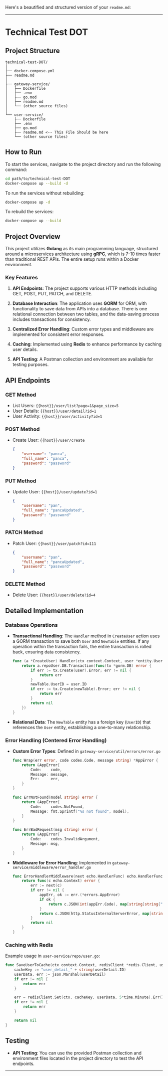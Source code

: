 Here's a beautified and structured version of your `readme.md`:

---

# Technical Test DOT

## Project Structure

```
technical-test-DOT/
│
├── docker-compose.yml
├── readme.md
│
├── gateway-service/
│   ├── Dockerfile
│   ├── .env
│   ├── go.mod
│   ├── readme.md
│   └── (other source files)
│
└── user-service/
    ├── Dockerfile
    ├── .env
    ├── go.mod
    ├── readme.md <-- This File Should be here
    └── (other source files)
```

## How to Run

To start the services, navigate to the project directory and run the following command:

```bash
cd path/to/technical-test-DOT
docker-compose up --build -d
```

To run the services without rebuilding:

```bash
docker-compose up -d
```

To rebuild the services:

```bash
docker-compose up --build
```

## Project Overview

This project utilizes **Golang** as its main programming language, structured around a microservices architecture using **gRPC**, which is 7-10 times faster than traditional REST APIs. The entire setup runs within a Docker environment.

### Key Features

1. **API Endpoints**: The project supports various HTTP methods including GET, POST, PUT, PATCH, and DELETE.

2. **Database Interaction**: The application uses **GORM** for ORM, with functionality to save data from APIs into a database. There is one relational connection between two tables, and the data-saving process includes transactions for consistency.

3. **Centralized Error Handling**: Custom error types and middleware are implemented for consistent error responses.

4. **Caching**: Implemented using **Redis** to enhance performance by caching user details.

5. **API Testing**: A Postman collection and environment are available for testing purposes.

## API Endpoints

### GET Method

- List Users: `{{host}}/user/list?page=1&page_size=5`
- User Details: `{{host}}/user/detail?id=1`
- User Activity: `{{host}}/user/activity?id=1`

### POST Method

- Create User: `{{host}}/user/create`
  
  ```json
  {
      "username": "panca",
      "full_name": "panca",
      "password": "password"
  }
  ```

### PUT Method

- Update User: `{{host}}/user/update?id=1`
  
  ```json
  {
      "username": "pan",
      "full_name": "pancaUpdated",
      "password": "password"
  }
  ```

### PATCH Method

- Patch User: `{{host}}/user/patch?id=111`
  
  ```json
  {
      "username": "pan",
      "full_name": "pancaUpdated",
      "password": "password"
  }
  ```

### DELETE Method

- Delete User: `{{host}}/user/delete?id=4`

## Detailed Implementation

### Database Operations

- **Transactional Handling**: The `Handler` method in `CreateUser` action uses a GORM transaction to save both `User` and `NewTable` entities. If any operation within the transaction fails, the entire transaction is rolled back, ensuring data consistency.

  ```go
  func (a *CreateUser) Handler(ctx context.Context, user *entity.User, newTable *entity.NewTable) error {
      return a.repoUser.DB.Transaction(func(tx *gorm.DB) error {
          if err := tx.Create(user).Error; err != nil {
              return err
          }
          newTable.UserID = user.ID
          if err := tx.Create(newTable).Error; err != nil {
              return err
          }
          return nil
      })
  }
  ```

- **Relational Data**: The `NewTable` entity has a foreign key (`UserID`) that references the `User` entity, establishing a one-to-many relationship.

### Error Handling (Centered Error Handling)

- **Custom Error Types**: Defined in `gateway-service/util/errors/error.go`

  ```go
  func Wrap(err error, code codes.Code, message string) *AppError {
      return &AppError{
          Code:    code,
          Message: message,
          Err:     err,
      }
  }
  
  func ErrNotFound(model string) error {
      return &AppError{
          Code:    codes.NotFound,
          Message: fmt.Sprintf("%s not found", model),
      }
  }
  
  func ErrBadRequest(msg string) error {
      return &AppError{
          Code:    codes.InvalidArgument,
          Message: msg,
      }
  }
  ```

- **Middleware for Error Handling**: Implemented in `gateway-service/middleware/error_handler.go`

  ```go
  func ErrorHandlerMiddleware(next echo.HandlerFunc) echo.HandlerFunc {
      return func(c echo.Context) error {
          err := next(c)
          if err != nil {
              appErr, ok := err.(*errors.AppError)
              if ok {
                  return c.JSON(int(appErr.Code), map[string]string{"error": appErr.Message})
              }
              return c.JSON(http.StatusInternalServerError, map[string]string{"error": "internal server error"})
          }
          return nil
      }
  }
  ```

### Caching with Redis

Example usage in `user-service/repo/user.go`:

```go
func SaveUserToCache(ctx context.Context, redisClient *redis.Client, userDetail *entity.User) error {
    cacheKey := "user_detail_" + string(userDetail.ID)
    userData, err := json.Marshal(userDetail)
    if err != nil {
        return err
    }

    err = redisClient.Set(ctx, cacheKey, userData, 5*time.Minute).Err()
    if err != nil {
        return err
    }

    return nil
}
```

## Testing

- **API Testing**: You can use the provided Postman collection and environment files located in the project directory to test the API endpoints.

---